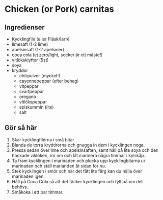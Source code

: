 # Chicken (or Pork) carnitas

## Ingredienser

- Kycklingfilé (eller FläskKarré
- limesaft (1-2 lime)
- apelsinsaft (1-2 apelsiner)
- coca cola (ej zero/light, socker är ett måste!)
- vitlöksklyftor (5st)
- soya
- kryddor
  - chilipulver (mycket!)
  - cayennepeppar (efter behag)
  - vitpeppar
  - svartpeppar
  - oregano
  - vitlökspeppar
  - spiskummin (lite)
  - salt

## Gör så här

1. Skär kycklingfilérna i små bitar
2. Blanda de torra kryddrorna och gnugga in dem i kycklingen noga.
3. Pressa sedan över lime och apelsinsaften, samt häll på lite soya och den hackade viklöken, rör om och låt marinera några timmar i kylskåp.
4. Ta fram kycklingen i marinaden och plocka upp kycklingbitarna ur marinaden och ställ marianden åt sidan för nu.
5. Stek kycklingen i smör och när det fått lite färg kan du hälla över marinaden igen. 
6. Håll på Coca Cola så att det täcker kycklingen och fyll på om det behövs. 
7. Småkoka i ett par timmar.
